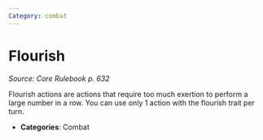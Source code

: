 ```yaml
---
Category: combat
---
```

# Flourish  
*Source: Core Rulebook p. 632*  

Flourish actions are actions that require too much exertion to perform a large number in a row. You can use only 1 action with the flourish trait per turn.

- **Categories**: Combat